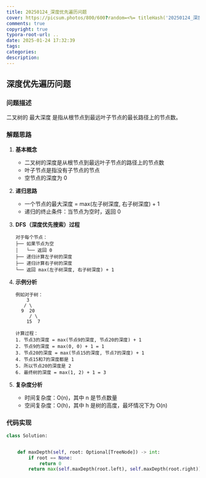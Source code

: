 ```yaml
---
title: 20250124_深度优先遍历问题
cover: https://picsum.photos/800/600?random=<%= titleHash('20250124_深度优先遍历问题') %>
comments: true
copyright: true
typora-root-url: ..
date: 2025-01-24 17:32:39
tags:
categories:
description:
---
```


## 深度优先遍历问题

### 问题描述
二叉树的 最大深度 是指从根节点到最远叶子节点的最长路径上的节点数。

 

### 解题思路

1. **基本概念**
   - 二叉树的深度是从根节点到最远叶子节点的路径上的节点数
   - 叶子节点是指没有子节点的节点
   - 空节点的深度为 0

2. **递归思路**
   - 一个节点的最大深度 = max(左子树深度, 右子树深度) + 1
   - 递归的终止条件：当节点为空时，返回 0

3. **DFS（深度优先搜索）过程**
   ```
   对于每个节点：
   ├── 如果节点为空
   │   └── 返回 0
   ├── 递归计算左子树的深度
   ├── 递归计算右子树的深度
   └── 返回 max(左子树深度, 右子树深度) + 1
   ```

4. **示例分析**
   ```
   例如对于树：
       3
      / \
     9  20
        / \
       15  7

   计算过程：
   1. 节点3的深度 = max(节点9的深度, 节点20的深度) + 1
   2. 节点9的深度 = max(0, 0) + 1 = 1
   3. 节点20的深度 = max(节点15的深度, 节点7的深度) + 1
   4. 节点15和7的深度都是 1
   5. 所以节点20的深度是 2
   6. 最终树的深度 = max(1, 2) + 1 = 3
   ```

5. **复杂度分析**
   - 时间复杂度：O(n)，其中 n 是节点数量
   - 空间复杂度：O(h)，其中 h 是树的高度，最坏情况下为 O(n)

### 代码实现

```python
class Solution:


    def maxDepth(self, root: Optional[TreeNode]) -> int:
        if root == None:
            return 0
        return max(self.maxDepth(root.left), self.maxDepth(root.right)) + 1
```
###

